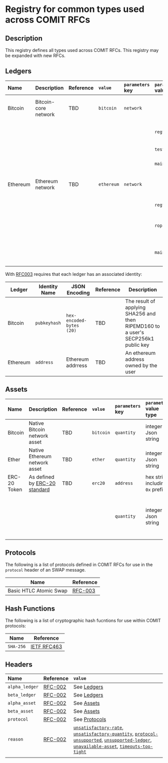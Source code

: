 # Registry for common types used across COMIT RFCs

## Description

This registry defines all types used across COMIT RFCs.
This registry may be expanded with new RFCs.

## Ledgers

<!-- TODO: Parameters to be moved in Bitcoin/Ethereum RFC -->
| Name     | Description            | Reference |  `value`   | `parameters` key | `parameters` value |`parameters` description         |
|:---      |:---                    |:---       |:---        |:---              |:---                |:---                             |
| Bitcoin  | Bitcoin-core network   | TBD       | `bitcoin`  | `network`        |                    | The network on which to operate |
|          |                        |           |            |                  | `regtest`          | Bitcoin-core regtest            |
|          |                        |           |            |                  | `testnet`          | Bitcoin testnet                 |
|          |                        |           |            |                  | `mainnet`          | Bitcoin mainnet                 |
| Ethereum | Ethereum network       | TBD       | `ethereum` | `network`        |                    | The network on which to operate |
|          |                        |           |            |                  | `regtest`          | Local dev network               |
|          |                        |           |            |                  | `ropsten`          | Ropsten testnet (network id 3)  |
|          |                        |           |            |                  | `mainnet`          | Ethereum mainnet (network id 1) |


With [RFC003](./RFC-003-SWAP-basic.md#identity) requires that each ledger has an associated identity:

| Ledger   | Identity Name | JSON Encoding            | Reference | Description                                                                       |
| ----     | --------      | -------------            | --------- | --------------------------------------------------------------------------------- |
| Bitcoin  | `pubkeyhash`  | `hex-encoded-bytes (20)` | TBD       | The result of applying SHA256 and then RIPEMD160 to a user's SECP256k1 public key |
| Ethereum | `address`     | Ethereum addrress        | TBD       | An ethereum address owned by the user                                             |


## Assets
<!-- TODO: Parameters to be moved in Bitcoin/Ethereum RFC -->
| Name           | Description                   | Reference | `value`   | `parameters` key | `parameters` value type | `parameters` description |
|:---            |:----                          |:---       |:---       |:---              |:---                     |:---                      |
| Bitcoin        | Native Bitcoin network asset  | TBD       | `bitcoin` | `quantity`       | integer in Json string  | Amount in satoshi        |
| Ether          | Native Ethereum network asset | TBD       | `ether`   | `quantity`       | integer in Json string  | Amount in wei            |
| ERC-20 Token   | As defined by [ERC-20 standard](https://github.com/ethereum/EIPs/blob/master/EIPS/eip-20.md) | TBD | `erc20` | `address` | hex string including `0x` prefix | The hex address of the smart contract defining the given token |
|                 |                              |           |           |  `quantity`      |  integer in Json string  | The token amount without the decimal, e.g. 9000 PAY Tokens: `"9000000000000000000000"`, knowing that the PAY smart contract defines 18 decimals for its token |

## Protocols

The following is a list of protocols defined in COMIT RFCs for use in the `protocol` header of an SWAP message.

| Name                   | Reference                       |
|----------------------- |-------------------------------- |
| Basic HTLC Atomic Swap | [RFC-003](./RFC-003-SWAP-basic) |


## Hash Functions

The following is a list of cryptographic hash fucntions for use within COMIT protocols:


| Name    | Reference  |
| ------- |----------- |
| `SHA-256`| [IETF RFC463](https://tools.ietf.org/html/rfc4634#section-4.1) |

## Headers

| Name           | Reference                                    | `value`                                                                                                                                                                                                                                                                                                                                                                          |
|:---------------|:---------------------------------------------|:---------------------------------------------------------------------------------------------------------------------------------------------------------------------------------------------------------------------------------------------------------------------------------------------------------------------------------------------------------------------------------|
| `alpha_ledger` | [RFC-002](./RFC-002-SWAP.md#alpha_ledger)    | See [Ledgers](#ledgers)                                                                                                                                                                                                                                                                                                                                                          |
| `beta_ledger`  | [RFC-002](./RFC-002-SWAP.md#beta_ledger)     | See [Ledgers](#ledgers)                                                                                                                                                                                                                                                                                                                                                          |
| `alpha_asset ` | [RFC-002](./RFC-002-SWAP.md#alpha_asset)     | See [Assets](#assets)                                                                                                                                                                                                                                                                                                                                                            |
| `beta_asset`   | [RFC-002](./RFC-002-SWAP.md#beta_asset)      | See [Assets](#assets)                                                                                                                                                                                                                                                                                                                                                            |
| `protocol`     | [RFC-002](./RFC-002-SWAP.md#protocol)        | See [Protocols](#protocols)                                                                                                                                                                                                                                                                                                                                                      |
| `reason`       | [RFC-002](./RFC-002-SWAP.md#reason-optional) | [`unsatisfactory-rate`](./RFC-002-SWAP.md#reason-optional), [`unsatisfactory-quantity`](./RFC-002-SWAP.md#reason-optional), [`protocol-unsupported`](./RFC-002-SWAP.md#reason-optional), [`unsupported-ledger`](./RFC-002-SWAP.md#reason-optional), [`unavailable-asset`](./RFC-002-SWAP.md#reason-optional), [`timeouts-too-tight`](./RFC-003-SWAP-basic.md#timeouts-too-tight) |
|                |                                              |                                                                                                                                                                                                                                                                                                                                                                                  |
